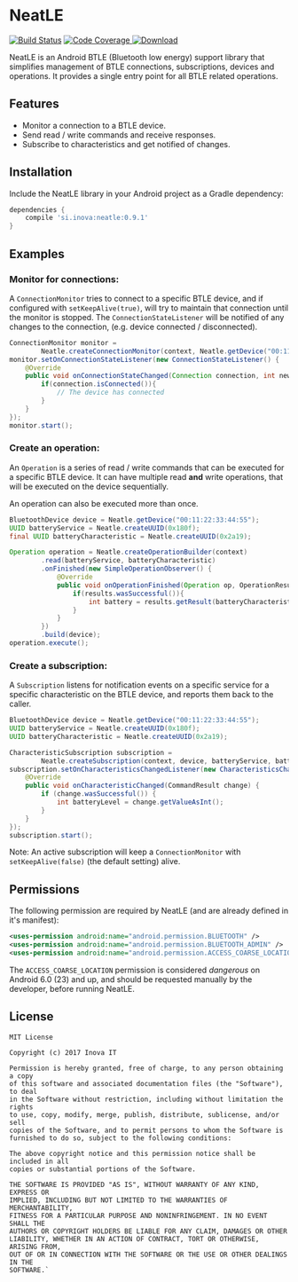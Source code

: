 # NeatLE

[![Build Status](https://img.shields.io/travis/inovait/neatle/master.svg)](https://travis-ci.org/inovait/neatle) [![Code Coverage](https://img.shields.io/codecov/c/github/inovait/neatle.svg)](https://codecov.io/gh/inovait/neatle)[ ![Download](https://api.bintray.com/packages/inovait/NeatLE/neatle/images/download.svg) ](https://bintray.com/inovait/NeatLE/neatle/_latestVersion)

NeatLE is an Android BTLE (Bluetooth low energy) support library that simplifies management of BTLE connections, subscriptions, devices and operations.
It provides a single entry point for all BTLE related operations.

## Features
 * Monitor a connection to a BTLE device.
 * Send read / write commands and receive responses.
 * Subscribe to characteristics and get notified of changes.

## Installation

Include the NeatLE library in your Android project as a Gradle dependency:
```groovy
dependencies {
    compile 'si.inova:neatle:0.9.1'
}
```

## Examples

### Monitor for connections:

A `ConnectionMonitor` tries to connect to a specific BTLE device, and if configured with `setKeepAlive(true)`, will try to maintain that connection until the monitor is stopped.
The `ConnectionStateListener` will be notified of any changes to the connection, (e.g. device connected / disconnected).

```java
ConnectionMonitor monitor =
        Neatle.createConnectionMonitor(context, Neatle.getDevice("00:11:22:33:44:55"));
monitor.setOnConnectionStateListener(new ConnectionStateListener() {
    @Override
    public void onConnectionStateChanged(Connection connection, int newState) {
        if(connection.isConnected()){
            // The device has connected
        }
    }
});
monitor.start();
```


### Create an operation:

An `Operation` is a series of read / write commands that can be executed for a specific BTLE device.
It can have multiple read **and** write operations, that will be executed on the device sequentially.

An operation can also be executed more than once.

```java
BluetoothDevice device = Neatle.getDevice("00:11:22:33:44:55");
UUID batteryService = Neatle.createUUID(0x180f);
final UUID batteryCharacteristic = Neatle.createUUID(0x2a19);

Operation operation = Neatle.createOperationBuilder(context)
        .read(batteryService, batteryCharacteristic)
        .onFinished(new SimpleOperationObserver() {
            @Override
            public void onOperationFinished(Operation op, OperationResults results) {
                if(results.wasSuccessful()){
                    int battery = results.getResult(batteryCharacteristic).getValueAsInt();
                }
            }
        })
        .build(device);
operation.execute();
```


### Create a subscription:

A `Subscription` listens for notification events on a specific service for a specific characteristic on the BTLE device, and reports them back to the caller.
```java
BluetoothDevice device = Neatle.getDevice("00:11:22:33:44:55");
UUID batteryService = Neatle.createUUID(0x180f);
UUID batteryCharacteristic = Neatle.createUUID(0x2a19);

CharacteristicSubscription subscription =
        Neatle.createSubscription(context, device, batteryService, batteryCharacteristic);
subscription.setOnCharacteristicsChangedListener(new CharacteristicsChangedListener() {
    @Override
    public void onCharacteristicChanged(CommandResult change) {
        if (change.wasSuccessful()) {
            int batteryLevel = change.getValueAsInt();
        }
    }
});
subscription.start();
```
Note: An active subscription will keep a `ConnectionMonitor` with `setKeepAlive(false)` (the default setting) alive.

## Permissions

The following permission are required by NeatLE (and are already defined in it's manifest):

```xml
<uses-permission android:name="android.permission.BLUETOOTH" />
<uses-permission android:name="android.permission.BLUETOOTH_ADMIN" />
<uses-permission android:name="android.permission.ACCESS_COARSE_LOCATION" />
```
The `ACCESS_COARSE_LOCATION` permission is considered *dangerous* on Android 6.0 (23) and up, and should be requested manually by the developer, before running NeatLE.


## License

    MIT License
    
    Copyright (c) 2017 Inova IT
    
    Permission is hereby granted, free of charge, to any person obtaining a copy
    of this software and associated documentation files (the "Software"), to deal
    in the Software without restriction, including without limitation the rights
    to use, copy, modify, merge, publish, distribute, sublicense, and/or sell
    copies of the Software, and to permit persons to whom the Software is
    furnished to do so, subject to the following conditions:
    
    The above copyright notice and this permission notice shall be included in all
    copies or substantial portions of the Software.
    
    THE SOFTWARE IS PROVIDED "AS IS", WITHOUT WARRANTY OF ANY KIND, EXPRESS OR
    IMPLIED, INCLUDING BUT NOT LIMITED TO THE WARRANTIES OF MERCHANTABILITY,
    FITNESS FOR A PARTICULAR PURPOSE AND NONINFRINGEMENT. IN NO EVENT SHALL THE
    AUTHORS OR COPYRIGHT HOLDERS BE LIABLE FOR ANY CLAIM, DAMAGES OR OTHER
    LIABILITY, WHETHER IN AN ACTION OF CONTRACT, TORT OR OTHERWISE, ARISING FROM,
    OUT OF OR IN CONNECTION WITH THE SOFTWARE OR THE USE OR OTHER DEALINGS IN THE
    SOFTWARE.`